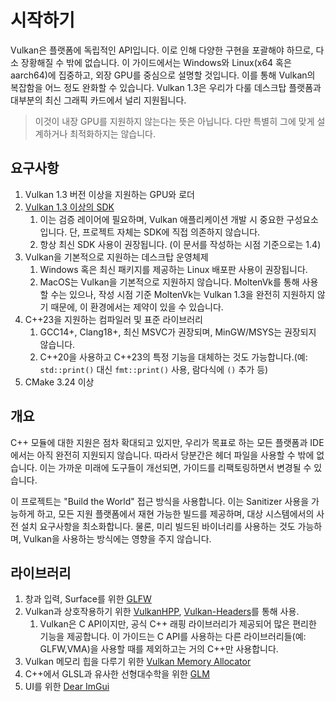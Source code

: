 # 시작하기

Vulkan은 플랫폼에 독립적인 API입니다. 이로 인해 다양한 구현을 포괄해야 하므로, 다소 장황해질 수 밖에 없습니다. 이 가이드에서는 Windows와 Linux(x64 혹은 aarch64)에 집중하고, 외장 GPU를 중심으로 설명할 것입니다. 이를 통해 Vulkan의 복잡함을 어느 정도 완화할 수 있습니다. Vulkan 1.3은 우리가 다룰 데스크탑 플랫폼과 대부분의 최신 그래픽 카드에서 널리 지원됩니다.

> 이것이 내장 GPU를 지원하지 않는다는 뜻은 아닙니다. 다만 특별히 그에 맞게 설계하거나 최적화하지는 않습니다.

## 요구사항

1. Vulkan 1.3 버전 이상을 지원하는 GPU와 로더
1. [Vulkan 1.3 이상의 SDK](https://vulkan.lunarg.com/sdk/home)
    1. 이는 검증 레이어에 필요하며, Vulkan 애플리케이션 개발 시 중요한 구성요소입니다. 단, 프로젝트 자체는 SDK에 직접 의존하지 않습니다.
    1. 항상 최신 SDK 사용이 권장됩니다. (이 문서를 작성하는 시점 기준으로는 1.4)
1. Vulkan을 기본적으로 지원하는 데스크탑 운영체제
    1. Windows 혹은 최신 패키지를 제공하는 Linux 배포판 사용이 권장됩니다.
    2. MacOS는 Vulkan을 기본적으로 지원하지 않습니다. MoltenVk를 통해 사용할 수는 있으나, 작성 시점 기준 MoltenVk는 Vulkan 1.3을 완전히 지원하지 않기 때문에, 이 환경에서는 제약이 있을 수 있습니다.
2. C++23을 지원하는 컴파일러 및 표준 라이브러리
    1. GCC14+, Clang18+, 최신 MSVC가 권장되며, MinGW/MSYS는 권장되지 않습니다.
    2. C++20을 사용하고 C++23의 특정 기능을 대체하는 것도 가능합니다.(예: `std::print()` 대신 `fmt::print()` 사용, 람다식에 `()` 추가 등)
3. CMake 3.24 이상

## 개요

C++ 모듈에 대한 지원은 점차 확대되고 있지만, 우리가 목표로 하는 모든 플랫폼과 IDE에서는 아직 완전히 지원되지 않습니다. 따라서 당분간은 헤더 파일을 사용할 수 밖에 없습니다. 이는 가까운 미래에 도구들이 개선되면, 가이드를 리팩토링하면서 변경될 수 있습니다.

이 프로젝트는 "Build the World" 접근 방식을 사용합니다. 이는 Sanitizer 사용을 가능하게 하고, 모든 지원 플랫폼에서 재현 가능한 빌드를 제공하며, 대상 시스템에서의 사전 설치 요구사항을 최소화합니다. 물론, 미리 빌드된 바이너리를 사용하는 것도 가능하며, Vulkan을 사용하는 방식에는 영향을 주지 않습니다.

## 라이브러리

1. 창과 입력, Surface를 위한 [GLFW](https://github.com/glfw/glfw)
1. Vulkan과 상호작용하기 위한 [VulkanHPP](https://github.com/KhronosGroup/Vulkan-Hpp), [Vulkan-Headers](https://github.com/KhronosGroup/Vulkan-Headers)를 통해 사용.
    1. Vulkan은 C API이지만, 공식 C++ 래핑 라이브러리가 제공되어 많은 편리한 기능을 제공합니다. 이 가이드는 C API를 사용하는 다른 라이브러리들(예: GLFW,VMA)을 사용할 때를 제외하고는 거의 C++만 사용합니다.
2. Vulkan 메모리 힙을 다루기 위한 [Vulkan Memory Allocator](https://github.com/GPUOpen-LibrariesAndSDKs/VulkanMemoryAllocator/)
3. C++에서 GLSL과 유사한 선형대수학을 위한 [GLM](https://github.com/g-truc/glm)
4. UI를 위한 [Dear ImGui](https://github.com/ocornut/imgui)
